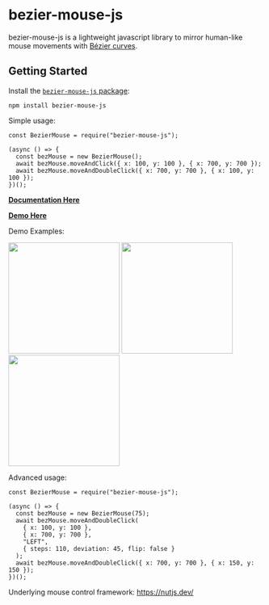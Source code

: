 # bezier-mouse-js
bezier-mouse-js is a lightweight javascript library to mirror human-like mouse movements with [Bézier curves](https://en.wikipedia.org/wiki/B%C3%A9zier_curve).

## Getting Started

Install the [`bezier-mouse-js` package](https://www.npmjs.com/package/bezier-mouse-js):

```
npm install bezier-mouse-js
```

Simple usage:
```
const BezierMouse = require("bezier-mouse-js");

(async () => {
  const bezMouse = new BezierMouse();
  await bezMouse.moveAndClick({ x: 100, y: 100 }, { x: 700, y: 700 });
  await bezMouse.moveAndDoubleClick({ x: 700, y: 700 }, { x: 100, y: 100 });
})();
```

**[Documentation Here](https://chrisdewolf.github.io/bezier-mouse-js/module-BezierMouse.html)**

**[Demo Here](https://chrisdewolf.github.io/bezier-mouse-js-docs/)**

Demo Examples:
<p float="left">
  <img src="https://github.com/ChrisdeWolf/bezier-mouse-js/assets/30628193/a5288b6f-260f-47d7-b836-cb618826f0ac" width="220" />
  <img src="https://github.com/ChrisdeWolf/bezier-mouse-js/assets/30628193/d33416a5-644e-4da8-89d6-9baa3354a0a7" width="220" />
  <img src="https://github.com/ChrisdeWolf/bezier-mouse-js/assets/30628193/c6d7b4fb-d450-42eb-b3f0-b932de8069f5" width="220" />
</p>


Advanced usage:
```
const BezierMouse = require("bezier-mouse-js");

(async () => {
  const bezMouse = new BezierMouse(75);
  await bezMouse.moveAndDoubleClick(
    { x: 100, y: 100 },
    { x: 700, y: 700 },
    "LEFT",
    { steps: 110, deviation: 45, flip: false }
  );
  await bezMouse.moveAndDoubleClick({ x: 700, y: 700 }, { x: 150, y: 150 });
})();
```

Underlying mouse control framework:
https://nutjs.dev/
